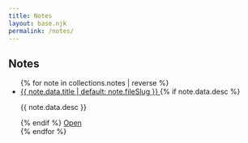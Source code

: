 ```yaml
---
title: Notes
layout: base.njk
permalink: /notes/
---
```


## Notes

<ul class="grid">
{% for note in collections.notes | reverse %}
  <li class="card">
    <a class="title" href="{{ note.url | url }}">
      {{ note.data.title | default: note.fileSlug }}
    </a>
    {% if note.data.desc %}<p class="desc">{{ note.data.desc }}</p>{% endif %}
    <a class="btn" href="{{ note.url | url }}">Open</a>
  </li>
{% endfor %}
</ul>
